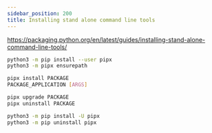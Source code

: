 ```yaml
---
sidebar_position: 200
title: Installing stand alone command line tools
---
```


<https://packaging.python.org/en/latest/guides/installing-stand-alone-command-line-tools/>

```bash
python3 -m pip install --user pipx
python3 -m pipx ensurepath

pipx install PACKAGE
PACKAGE_APPLICATION [ARGS]

pipx upgrade PACKAGE
pipx uninstall PACKAGE

python3 -m pip install -U pipx
python3 -m pip uninstall pipx
```
